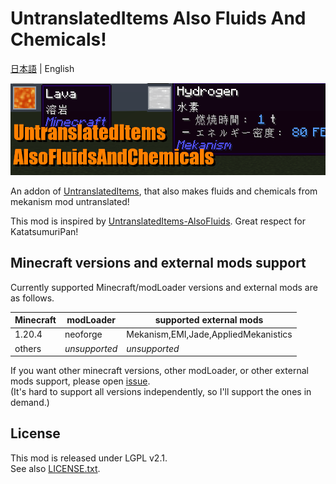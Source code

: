 # UntranslatedItems Also Fluids And Chemicals!

[日本語](./README.md) | English

![uti_afac_banner](./assets/uti_afac_banner.png)

An addon of [UntranslatedItems](https://www.curseforge.com/minecraft/mc-mods/untranslated-items), that also makes fluids
and chemicals from mekanism mod untranslated!

This mod is inspired by [UntranslatedItems-AlsoFluids](https://github.com/KatatsumuriPan/UntranslatedItems-AlsoFluids/).
Great respect for KatatsumuriPan!

## Minecraft versions and external mods support

Currently supported Minecraft/modLoader versions and external mods are as follows.

| Minecraft | modLoader     | supported external mods              |
|-----------|---------------|--------------------------------------|
| 1.20.4    | neoforge      | Mekanism,EMI,Jade,AppliedMekanistics |
| others    | *unsupported* | *unsupported*                        |

If you want other minecraft versions, other modLoader, or other external mods support, please open [issue](./issue).  
(It's hard to support all versions independently, so I'll support the ones in demand.)

## License
This mod is released under LGPL v2.1.  
See also [LICENSE.txt](./LICENSE.txt).
